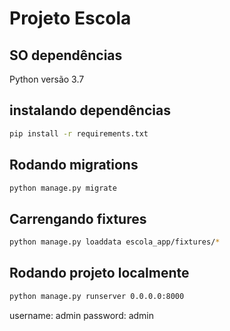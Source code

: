 # Projeto Escola

## SO dependências

Python versão 3.7

## instalando dependências

```sh
pip install -r requirements.txt
```

## Rodando migrations

```sh
python manage.py migrate
```

## Carrengando fixtures

```sh
python manage.py loaddata escola_app/fixtures/*
```

## Rodando projeto localmente

```sh
python manage.py runserver 0.0.0.0:8000
```

username: admin
password: admin
